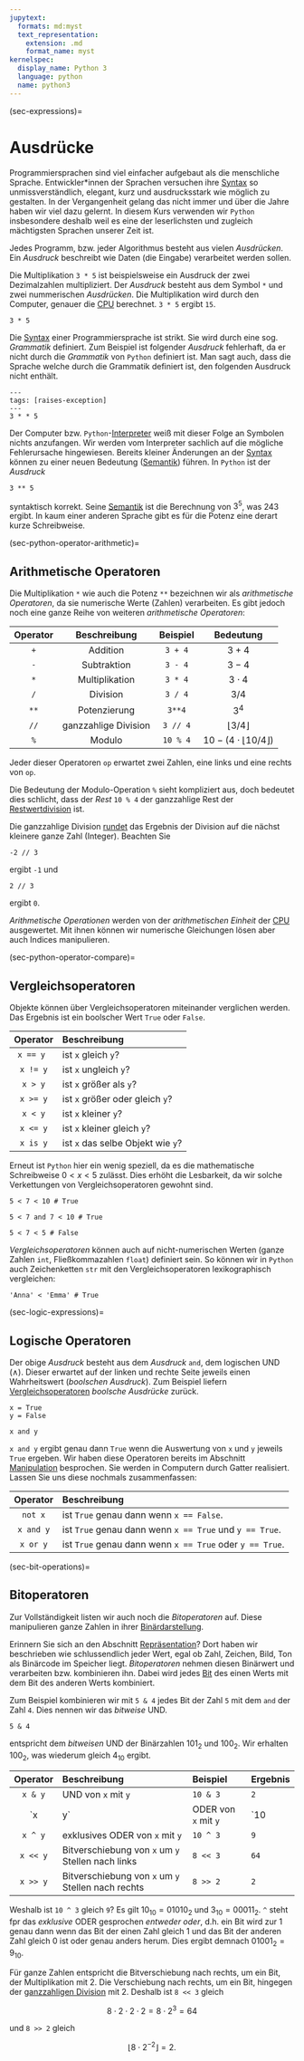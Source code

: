 ```yaml
---
jupytext:
  formats: md:myst
  text_representation:
    extension: .md
    format_name: myst
kernelspec:
  display_name: Python 3
  language: python
  name: python3
---
```


(sec-expressions)=
# Ausdrücke

Programmiersprachen sind viel einfacher aufgebaut als die menschliche Sprache.
Entwickler\*innen der Sprachen versuchen ihre [Syntax](def-syntax) so unmissverständlich, elegant, kurz und ausdrucksstark wie möglich zu gestalten.
In der Vergangenheit gelang das nicht immer und über die Jahre haben wir viel dazu gelernt.
In diesem Kurs verwenden wir ``Python`` insbesondere deshalb weil es eine der leserlichsten und zugleich mächtigsten Sprachen unserer Zeit ist.

Jedes Programm, bzw. jeder Algorithmus besteht aus vielen *Ausdrücken*.
Ein *Ausdruck* beschreibt wie Daten (die Eingabe) verarbeitet werden sollen.

Die Multiplikation ``3 * 5`` ist beispielsweise ein Ausdruck der zwei Dezimalzahlen multipliziert.
Der *Ausdruck* besteht aus dem Symbol ``*`` und zwei nummerischen *Ausdrücken*.
Die Multiplikation wird durch den Computer, genauer die [CPU](def-cpu) berechnet.
``3 * 5`` ergibt ``15``.

```{code-cell} python3
3 * 5
```

Die [Syntax](def-syntax) einer Programmiersprache ist strikt.
Sie wird durch eine sog. *Grammatik* definiert.
Zum Beispiel ist folgender *Ausdruck* fehlerhaft, da er nicht durch die *Grammatik* von ``Python`` definiert ist.
Man sagt auch, dass die Sprache welche durch die Grammatik definiert ist, den folgenden Ausdruck nicht enthält.

```{code-cell} python3
---
tags: [raises-exception]
---
3 * * 5
```

Der Computer bzw. ``Python``-[Interpreter](def-interpreter) weiß mit dieser Folge an Symbolen nichts anzufangen.
Wir werden vom Interpreter sachlich auf die mögliche Fehlerursache hingewiesen.
Bereits kleiner Änderungen an der [Syntax](def-syntax) können zu einer neuen Bedeutung ([Semantik](def-semantik)) führen.
In ``Python`` ist der *Ausdruck*

```{code-cell} python3
3 ** 5
```

syntaktisch korrekt.
Seine [Semantik](def-semantik) ist die Berechnung von $3^5$, was $243$ ergibt.
In kaum einer anderen Sprache gibt es für die Potenz eine derart kurze Schreibweise.

(sec-python-operator-arithmetic)=
## Arithmetische Operatoren

Die Multiplikation ``*`` wie auch die Potenz ``**`` bezeichnen wir als *arithmetische Operatoren*, da sie numerische Werte (Zahlen) verarbeiten.
Es gibt jedoch noch eine ganze Reihe von weiteren *arithmetische Operatoren*:

| Operator |     Beschreibung     |  Beispiel  |                     Bedeutung                      |
| :------: | :------------------: | :--------: | :------------------------------------------------: |
|   `+`    |       Addition       | ``3 + 4``  |                      $3 + 4$                       |
|   `-`    |     Subtraktion      | ``3 - 4``  |                      $3 - 4$                       |
|   `*`    |    Multiplikation    | ``3 * 4``  |                    $3 \cdot 4$                     |
|   `/`    |       Division       | ``3 / 4``  |                      $3 / 4$                       |
|   `**`   |     Potenzierung     |  ``3**4``  |                       $3^4$                        |
|   `//`   | ganzzahlige Division | ``3 // 4`` |         $\left \lfloor{3/4}\right \rfloor$         |
|   `%`    |        Modulo        | ``10 % 4`` | $10 - (4 \cdot \left \lfloor{10/4}\right \rfloor)$ |

Jeder dieser Operatoren ``op`` erwartet zwei Zahlen, eine links und eine rechts von ``op``.

Die Bedeutung der Modulo-Operation ``%`` sieht kompliziert aus, doch bedeutet dies schlicht, dass der *Rest* ``10 % 4`` der ganzzahlige Rest der [Restwertdivision](def-euclid-division) ist.

Die ganzzahlige Division [rundet](sec-math-rounding) das Ergebnis der Division auf die nächst kleinere ganze Zahl (Integer).
Beachten Sie

```{code-cell} python3
-2 // 3
```

ergibt ``-1`` und

```{code-cell} python3
2 // 3
```

ergibt ``0``.

*Arithmetische Operationen* werden von der *arithmetischen Einheit* der [CPU](def-cpu) ausgewertet.
Mit ihnen können wir numerische Gleichungen lösen aber auch Indices manipulieren.

(sec-python-operator-compare)=
## Vergleichsoperatoren

Objekte können über Vergleichsoperatoren miteinander verglichen werden. 
Das Ergebnis ist ein boolscher Wert ``True`` oder ``False``.

| Operator  | Beschreibung                      |
| :-------: | :-------------------------------- |
| `x == y ` | ist `x` gleich `y`?               |
| `x != y`  | ist `x` ungleich `y`?             |
|  `x > y`  | ist `x` größer als `y`?           |
| `x >= y`  | ist `x` größer oder gleich `y`?   |
|  `x < y`  | ist `x` kleiner `y`?              |
| `x <= y`  | ist `x` kleiner gleich `y`?       |
| `x is y`  | ist `x` das selbe Objekt wie `y`? |

Erneut ist ``Python`` hier ein wenig speziell, da es die mathematische Schreibweise $0 < x < 5$ zulässt.
Dies erhöht die Lesbarkeit, da wir solche Verkettungen von Vergleichsoperatoren gewohnt sind.

```{code-cell} python3
5 < 7 < 10 # True
```

```{code-cell} python3
5 < 7 and 7 < 10 # True
```

```{code-cell} python3
5 < 7 < 5 # False
```

*Vergleichsoperatoren* können auch auf nicht-numerischen Werten (ganze Zahlen ``int``, Fließkommazahlen ``float``) definiert sein.
So können wir in ``Python`` auch Zeichenketten ``str`` mit den Vergleichsoperatoren lexikographisch vergleichen:

```{code-cell} python3
'Anna' < 'Emma' # True
```

(sec-logic-expressions)=
## Logische Operatoren

Der obige *Ausdruck* besteht aus dem *Ausdruck* ``and``, dem logischen UND ($\land$).
Dieser erwartet auf der linken und rechte Seite jeweils einen Wahrheitswert (*boolschen Ausdruck*).
Zum Beispiel liefern [Vergleichsoperatoren](sec-python-operator-compare) *boolsche Ausdrücke* zurück.

```{code-cell} python3
x = True
y = False

x and y
```

``x and y`` ergibt genau dann ``True`` wenn die Auswertung von ``x`` und ``y`` jeweils ``True`` ergeben.
Wir haben diese Operatoren bereits im Abschnitt [Manipulation](sec-manipulation) besprochen.
Sie werden in Computern durch Gatter realisiert.
Lassen Sie uns diese nochmals zusammenfassen:

| Operator  | Beschreibung                                               |
| :-------: | :--------------------------------------------------------- |
|  `not x`  | ist `True` genau dann wenn `x == False`.                   |
| `x and y` | ist `True` genau dann wenn `x == True` und `y == True`.    |
| `x or y`  | ist `True` genau dann wenn ``x == True`` oder `y == True`. |

(sec-bit-operations)=
## Bitoperatoren

Zur Vollständigkeit listen wir auch noch die *Bitoperatoren* auf.
Diese manipulieren ganze Zahlen in ihrer [Binärdarstellung](sec-binary-numbers).

Erinnern Sie sich an den Abschnitt [Repräsentation](sec-representation)?
Dort haben wir beschrieben wie schlussendlich jeder Wert, egal ob Zahl, Zeichen, Bild, Ton als Binärcode im Speicher liegt.
*Bitoperatoren* nehmen diesen Binärwert und verarbeiten bzw. kombinieren ihn.
Dabei wird jedes [Bit](def-bit) des einen Werts mit dem Bit des anderen Werts kombiniert.

Zum Beispiel kombinieren wir mit ``5 & 4`` jedes Bit der Zahl ``5`` mit dem ``and`` der Zahl ``4``.
Dies nennen wir das *bitweise* UND.

```{code-cell} python3
5 & 4
```

entspricht dem *bitweisen* UND der Binärzahlen $101_2$ und $100_2$.
Wir erhalten $100_2$, was wiederum gleich $4_{10}$ ergibt.

| Operator | Beschreibung                                       | Beispiel | Ergebnis |
| :------: | :------------------------------------------------- | :------- | :------- |
| `x & y`  | UND von `x` mit `y`                                | `10 & 3` | `2`      |
| `x | y`  | ODER von `x` mit `y`                               | `10 | 3` | `11`     |
| `x ^ y`  | exklusives ODER von `x`  mit `y`                   | `10 ^ 3` | `9`      |
| `x << y` | Bitverschiebung von `x` um `y` Stellen nach links  | `8 << 3` | `64`     |
| `x >> y` | Bitverschiebung von `x` um `y` Stellen nach rechts | `8 >> 2` | `2`      |

Weshalb ist ``10 ^ 3`` gleich ``9``?
Es gilt $10_{10} = 01010_2$ und $3_{10} = 00011_2$.
``^`` steht fpr das *exklusive* ODER gesprochen *entweder oder*, d.h. ein Bit wird zur 1 genau dann wenn das Bit der einen Zahl gleich 1 und das Bit der anderen Zahl gleich 0 ist oder genau anders herum.
Dies ergibt demnach $01001_2 = 9_{10}$.

Für ganze Zahlen entspricht die Bitverschiebung nach rechts, um ein Bit, der Multiplikation mit 2.
Die Verschiebung nach rechts, um ein Bit, hingegen der [ganzzahligen Division](sec-python-operator-arithmetic) mit 2.
Deshalb ist `8 << 3` gleich 

$$8 \cdot 2 \cdot 2 \cdot 2 = 8 \cdot 2^3 = 64$$

und ``8 >> 2`` gleich 

$$\left \lfloor{8 \cdot 2^{-2}}\right \rfloor = 2.$$


